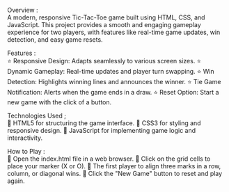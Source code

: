 Overview :                                                                                                                                                                                                             
A modern, responsive Tic-Tac-Toe game built using HTML, CSS, and JavaScript. This project provides a smooth and engaging gameplay experience for two players, with features like real-time game updates, win detection, and easy game resets.

Features :                                                                                                                                                                                                             
⭐ Responsive Design: Adapts seamlessly to various screen sizes.
⭐ Dynamic Gameplay: Real-time updates and player turn swapping.
⭐ Win Detection: Highlights winning lines and announces the winner.
⭐ Tie Game Notification: Alerts when the game ends in a draw.
⭐ Reset Option: Start a new game with the click of a button.

Technologies Used ;                                                                                                                                                                                                    
🚀 HTML5 for structuring the game interface.
🚀 CSS3 for styling and responsive design.
🚀 JavaScript for implementing game logic and interactivity.

How to Play :                                                                                                                                                                                                          
🎯 Open the index.html file in a web browser.
🎯 Click on the grid cells to place your marker (X or O).
🎯 The first player to align three marks in a row, column, or diagonal wins.
🎯 Click the "New Game" button to reset and play again.
